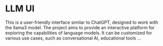 # LLM UI

This is a user-friendly interface similar to ChatGPT, designed to work with the llama3 model. The project aims to provide an interactive platform for exploring the capabilities of language models. It can be customized for various use cases, such as conversational AI, educational tools ...